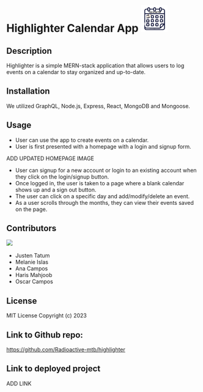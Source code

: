 # **Highlighter Calendar App** <img src="client/public/logo.png" alt="Highlighter Logo" width="70" height="70"/>
 
## Description
Highlighter is a simple MERN-stack application that allows users to log events on a calendar to stay organized and up-to-date.
## Installation
We utilized GraphQL, Node.js, Express, React, MongoDB and Mongoose. 

## Usage
- User can use the app to create events on a calendar.
- User is first presented with a homepage with a login and signup form. 

<!-- <img src="public/homepage.png" alt="homepage" width="500" height="300"> --> ADD UPDATED HOMEPAGE IMAGE

- User can signup for a new account or login to an existing account when they click on the login/signup button.
- Once logged in, the user is taken to a page where a blank calendar shows up and a sign out button. 
- The user can click on a specific day and add/modify/delete an event. 
- As a user scrolls through the months, they can view their events saved on the page. 
## Contributors
<a href="https://github.com/Radioactive-mtb/highlighter/graphs/contributors">
  <img src="https://contrib.rocks/image?repo=Radioactive-mtb/highlighter" />
</a>

<!-- Made with [contrib.rocks](https://contrib.rocks). -->

- Justen Tatum
- Melanie Islas
- Ana Campos
- Haris Mahjoob
- Oscar Campos

## License
MIT License
Copyright (c) 2023 
## Link to Github repo:
https://github.com/Radioactive-mtb/highlighter
## Link to deployed project
ADD LINK